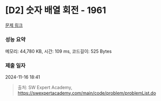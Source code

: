 # [D2] 숫자 배열 회전 - 1961 

[문제 링크](https://swexpertacademy.com/main/code/problem/problemDetail.do?contestProbId=AV5Pq-OKAVYDFAUq) 

### 성능 요약

메모리: 44,780 KB, 시간: 109 ms, 코드길이: 525 Bytes

### 제출 일자

2024-11-16 18:41



> 출처: SW Expert Academy, https://swexpertacademy.com/main/code/problem/problemList.do
